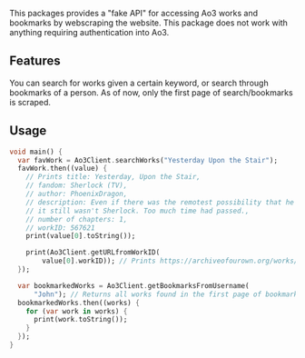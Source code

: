 <!-- 
This README describes the package. If you publish this package to pub.dev,
this README's contents appear on the landing page for your package.

For information about how to write a good package README, see the guide for
[writing package pages](https://dart.dev/guides/libraries/writing-package-pages). 

For general information about developing packages, see the Dart guide for
[creating packages](https://dart.dev/guides/libraries/create-library-packages)
and the Flutter guide for
[developing packages and plugins](https://flutter.dev/developing-packages). 
-->

This packages provides a "fake API" for accessing Ao3 works and bookmarks by webscraping the website. This package does not work with anything requiring authentication into Ao3.

## Features

You can search for works given a certain keyword, or search through bookmarks of a person. As of now, only the first page of search/bookmarks is scraped. 

## Usage
 
```dart
void main() {
  var favWork = Ao3Client.searchWorks("Yesterday Upon the Stair");
  favWork.then((value) {
    // Prints title: Yesterday, Upon the Stair,
    // fandom: Sherlock (TV),
    // author: PhoenixDragon,
    // description: Even if there was the remotest possibility that he was, indeed, Sherlock (and not a random figment of madness come to solid, breathing life),
    // it still wasn't Sherlock. Too much time had passed.,
    // number of chapters: 1,
    // workID: 567621
    print(value[0].toString());

    print(Ao3Client.getURLfromWorkID(
        value[0].workID)); // Prints https://archiveofourown.org/works/567621/
  });

  var bookmarkedWorks = Ao3Client.getBookmarksFromUsername(
      "John"); // Returns all works found in the first page of bookmarks for the given username.
  bookmarkedWorks.then((works) {
    for (var work in works) {
      print(work.toString());
    }
  });
}
```
